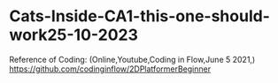 # Cats-Inside-CA1-this-one-should-work25-10-2023


Reference of Coding:
(Online,Youtube,Coding in Flow,June 5 2021,)
https://github.com/codinginflow/2DPlatformerBeginner


